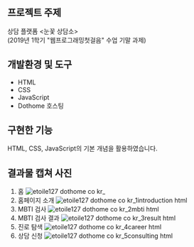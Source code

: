 ## 프로젝트 주제
상담 플랫폼 <눈꽃 상담소>  
(2019년 1학기 "웹프로그래밍첫걸음" 수업 기말 과제)

## 개발환경 및 도구
- HTML
- CSS
- JavaScript
- Dothome 호스팅

## 구현한 기능
HTML, CSS, JavaScript의 기본 개념을 활용하였습니다.

## 결과물 캡쳐 사진
1. 홈
![etoile127 dothome co kr_](https://user-images.githubusercontent.com/61882016/110744666-66135d00-827d-11eb-8d7d-80ac8d9ce650.png)
2. 홈페이지 소개
![etoile127 dothome co kr_1introduction html](https://user-images.githubusercontent.com/61882016/110744677-690e4d80-827d-11eb-8f03-ab69807e26eb.png)
3. MBTI 검사
![etoile127 dothome co kr_2mbti html](https://user-images.githubusercontent.com/61882016/110744676-690e4d80-827d-11eb-8338-f4684c3192f3.png)
4. MBTI 검사 결과
![etoile127 dothome co kr_3result html](https://user-images.githubusercontent.com/61882016/110744675-6875b700-827d-11eb-813e-21635f4d0bee.png)
5. 진로 탐색
![etoile127 dothome co kr_4career html](https://user-images.githubusercontent.com/61882016/110744674-6875b700-827d-11eb-8090-e7cfea40e45c.png)
6. 상담 신청
![etoile127 dothome co kr_5consulting html](https://user-images.githubusercontent.com/61882016/110744671-67dd2080-827d-11eb-9374-4e7a870efc0b.png)
